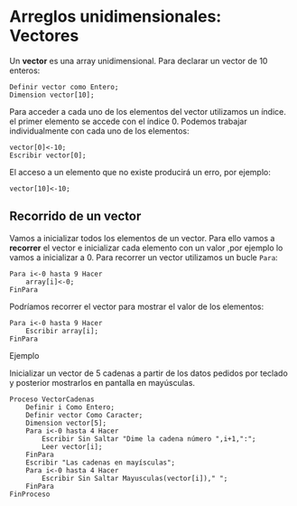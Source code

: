 # Arreglos unidimensionales: Vectores

Un **vector** es una array unidimensional. Para declarar un vector de 10 enteros:

	Definir vector como Entero;
	Dimension vector[10];

Para acceder a cada uno de los elementos del vector utilizamos un índice. el primer elemento se accede con el índice 0. Podemos trabajar individualmente con cada uno de los elementos:

	vector[0]<-10;
	Escribir vector[0];

El acceso a un elemento que no existe producirá un erro, por ejemplo:

	vector[10]<-10;

## Recorrido de un vector

Vamos a inicializar todos los elementos de un vector. Para ello vamos a **recorrer** el vector e inicializar cada elemento con un valor ,por ejemplo lo vamos a inicializar a 0. Para recorrer un vector utilizamos un bucle `Para`:

	Para i<-0 hasta 9 Hacer
		array[i]<-0;
	FinPara

Podríamos recorrer el vector para mostrar el valor de los elementos:

	Para i<-0 hasta 9 Hacer
		Escribir array[i];
	FinPara

Ejemplo

Inicializar un vector de 5 cadenas a partir de los datos pedidos por teclado y posterior mostrarlos en pantalla en mayúsculas.

	Proceso VectorCadenas
		Definir i Como Entero;
		Definir vector Como Caracter;
		Dimension vector[5];
		Para i<-0 hasta 4 Hacer
			Escribir Sin Saltar "Dime la cadena número ",i+1,":";
			Leer vector[i];
		FinPara
		Escribir "Las cadenas en mayísculas";
		Para i<-0 hasta 4 Hacer
			Escribir Sin Saltar Mayusculas(vector[i])," ";
		FinPara
	FinProceso

